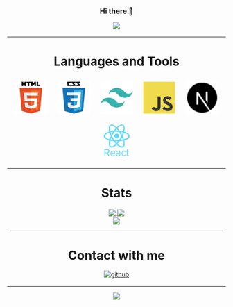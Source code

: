 <div align="center">

### Hi there 👋
</div>

<div align="center">
<a href="https://github.com/KarsMurat" target="_blank">
<img src="https://readme-typing-svg.demolab.com?font=Fira+Code&duration=2000&pause=1000&color=61DBFB&background=0d1117&center=true&vCenter=true&width=435&lines=Welcome+to+my+page%2C+this+is+Murat" />
</a>
</div>

---

<div align="center">

# Languages and Tools

<div align="center">    
<a href="https://github.com/KarsMurat" target="_blank"><img style="margin: 10px" src="/img/html5.svg" alt="HTML5" title="HTML5" height="75" /></a> 
<a href="https://github.com/KarsMurat" target="_blank"><img style="margin: 10px" src="/img/css3.svg" alt="CSS3" title="CSS3" height="75" /></a>  
<a href="https://github.com/KarsMurat" target="_blank"><img style="margin: 10px" src="/img/tailwindcss.svg" alt="Tailwind CSS" title="Tailwind CSS" height="75" /></a>
  <a href="https://github.com/KarsMurat" target="_blank"><img style="margin: 10px" src="/img/javascript.svg" alt="JavaScript" title="JavaScript" height="75" /></a> 
<a href="https://github.com/KarsMurat" target="_blank"><img style="margin: 10px" src="/img/nextjs.svg" alt="NextJS" title="NextJS" height="75" /></a> 
<a href="https://github.com/KarsMurat" target="_blank"><img style="margin: 10px" src="/img/react.svg" alt="React" title="React" height="75" /></a>  
</div>
  
---
  
# Stats
<div align="center">
<a href="https://github.com/KarsMurat/Personal-Website">
  <img align="center" src="https://github-stats.muratkars.live/api/pin/?username=KarsMurat&repo=Personal-Website&show_owner=true&theme=react&hide_border=true" />
</a>
<a href="https://github.com/KarsMurat">
  <img align="center" src="https://github-stats.muratkars.live/api/top-langs/?username=KarsMurat&layout=compact&theme=react&hide_border=true&langs_count=10" />
</a>
</div>
 
<div align="center"> 
<a href="https://github.com/KarsMurat">
  <img align="center" src="https://github-stats.muratkars.live/api?username=KarsMurat&theme=react&hide_border=true&include_all_commits=true&show_icons=true&hide_rank=true" />
</a>
</div>

---

<div align="center">

# Contact with me

</div>

<div align="center">
<a href="https://github.com/KarsMurat" target="_blank">
<img src=https://img.shields.io/badge/github-%2324292e.svg?&style=for-the-badge&logo=github&logoColor=white alt=github style="margin-bottom: 5px;" />
</a>
</div>

---

<div align="center">
<a href="https://github.com/KarsMurat" target="_blank">
<img src="https://visitor-badge.glitch.me/badge?page_id=KarsMurat&left_text=My%20Page%20Visitors" />
</a>
</div>
